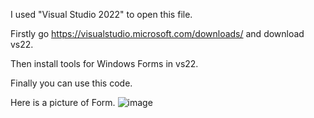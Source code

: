 I used "Visual Studio 2022" to open this file. 

Firstly go https://visualstudio.microsoft.com/downloads/ and download vs22.

Then install tools for Windows Forms in vs22.

Finally you can use this code.

Here is a picture of Form.
![image](https://github.com/user-attachments/assets/9f2126b0-bcfb-4400-8f60-4c49a55e4717)
